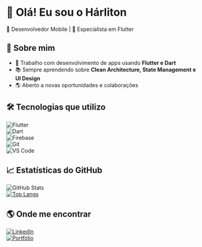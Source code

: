 # 👋 Olá! Eu sou o Hárliton  

💙 Desenvolvedor Mobile | 🚀 Especialista em Flutter

## 🚀 Sobre mim  
- 📱 Trabalho com desenvolvimento de apps usando **Flutter e Dart**  
- 📚 Sempre aprendendo sobre **Clean Architecture, State Management e UI Design**  
- 🌎 Aberto a novas oportunidades e colaborações  

## 🛠️ Tecnologias que utilizo  
![Flutter](https://img.shields.io/badge/Flutter-02569B?style=flat&logo=flutter&logoColor=white)  
![Dart](https://img.shields.io/badge/Dart-0175C2?style=flat&logo=dart&logoColor=white)  
![Firebase](https://img.shields.io/badge/Firebase-FFCA28?style=flat&logo=firebase&logoColor=black)  
![Git](https://img.shields.io/badge/Git-F05032?style=flat&logo=git&logoColor=white)  
![VS Code](https://img.shields.io/badge/VS%20Code-007ACC?style=flat&logo=visual-studio-code&logoColor=white)  

## 📈 Estatísticas do GitHub  
![GitHub Stats](https://github-readme-stats.vercel.app/api?username=martinsharliton&show_icons=true&theme=blueberry)  
[![Top Langs](https://github-readme-stats.vercel.app/api/top-langs/?username=martinsharliton&layout=compact&theme=blueberry)](https://github.com/martinsharliton)

## 🌎 Onde me encontrar  
[![LinkedIn](https://img.shields.io/badge/LinkedIn-0A66C2?style=flat&logo=linkedin&logoColor=white)](www.linkedin.com/in/hárliton-martins-7597a2238)  
[![Portfólio](https://img.shields.io/badge/Portfólio-000?style=flat&logo=vercel&logoColor=white)](https://seu-site.com)
